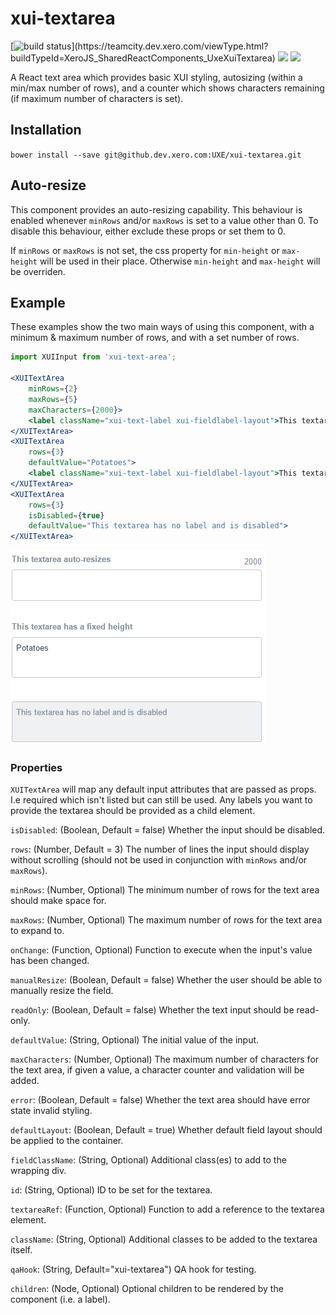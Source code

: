 # xui-textarea

[![build status](https://teamcity.dev.xero.com/app/rest/builds/buildType:(id:XeroJS_SharedReactComponents_UxeXuiTextarea)/statusIcon)](https://teamcity.dev.xero.com/viewType.html?buildTypeId=XeroJS_SharedReactComponents_UxeXuiTextarea)
![](https://img.shields.io/badge/XUI-^10.17.1-blue.svg)
![](https://img.shields.io/badge/React-^15.3.1-blue.svg)

A React text area which provides basic XUI styling, autosizing (within a min/max number of rows), and a counter which shows characters remaining (if maximum number of characters is set).

## Installation

`bower install --save git@github.dev.xero.com:UXE/xui-textarea.git`


## Auto-resize

This component provides an auto-resizing capability. This behaviour is enabled whenever `minRows` and/or `maxRows` is set to a value other than 0. To disable this behaviour, either exclude these props or set them to 0. 

If `minRows` or `maxRows` is not set, the css property for `min-height` or `max-height` will be used in their place. Otherwise `min-height` and `max-height` will be overriden.


## Example
These examples show the two main ways of using this component, with a minimum & maximum number of rows, and with a set number of rows.

```jsx
import XUIInput from 'xui-text-area';

<XUITextArea 
	minRows={2}
	maxRows={5}
	maxCharacters={2000}>
	<label className="xui-text-label xui-fieldlabel-layout">This textarea auto-resizes</label>
</XUITextArea>
<XUITextArea 
	rows={3}
	defaultValue="Potatoes">
	<label className="xui-text-label xui-fieldlabel-layout">This textarea has a fixed height</label>
</XUITextArea>
<XUITextArea 
	rows={3}
	isDisabled={true}
	defaultValue="This textarea has no label and is disabled">
</XUITextArea>
```
![examples](/examples/examples.png)


### Properties

`XUITextArea` will map any default input attributes that are passed as props. I.e required which isn't listed but can still be used. Any labels you want to provide the textarea should be provided as a child element.


`isDisabled`: (Boolean, Default = false) Whether the input should be disabled.

`rows`: (Number, Default = 3) The number of lines the input should display without scrolling (should not be used in conjunction with `minRows` and/or `maxRows`).

`minRows`: (Number, Optional) The minimum number of rows for the text area should make space for.

`maxRows`: (Number, Optional) The maximum number of rows for the text area to expand to.

`onChange`: (Function, Optional) Function to execute when the input's value has been changed.

`manualResize`: (Boolean, Default = false) Whether the user should be able to manually resize the field.

`readOnly`: (Boolean, Default = false) Whether the text input should be read-only.

`defaultValue`: (String, Optional) The initial value of the input.

`maxCharacters`: (Number, Optional) The maximum number of characters for the text area, if given a value, a character counter and validation will be added.

`error`: (Boolean, Default = false) Whether the text area should have error state invalid styling.

`defaultLayout`: (Boolean, Default = true) Whether default field layout should be applied to the container.

`fieldClassName`: (String, Optional) Additional class(es) to add to the wrapping div.

`id`: (String, Optional) ID to be set for the textarea.

`textareaRef`: (Function, Optional) Function to add a reference to the textarea element. 

`className`: (String, Optional) Additional classes to be added to the textarea itself.

`qaHook`: (String, Default="xui-textarea") QA hook for testing.

`children`: (Node, Optional) Optional children to be rendered by the component (i.e. a label).
